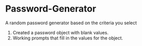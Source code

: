 # Password-Generator
A random password generator based on the criteria you select

1. Created a password object with blank values.
2. Working prompts that fill in the values for the object.
